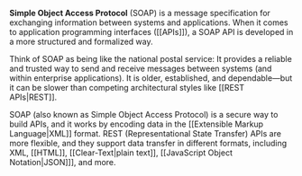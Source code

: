 **Simple Object Access Protocol** (SOAP) is a message specification for exchanging information between systems and applications. When it comes to application programming interfaces ([[APIs]]), a SOAP API is developed in a more structured and formalized way. 

Think of SOAP as being like the national postal service: It provides a reliable and trusted way to send and receive messages between systems (and within enterprise applications). It is older, established, and dependable—but it can be slower than competing architectural styles like [[REST APIs|REST]].

SOAP (also known as Simple Object Access Protocol) is a secure way to build APIs, and it works by encoding data in the [[Extensible Markup Language|XML]] format. REST (Representational State Transfer) APIs are more flexible, and they support data transfer in different formats, including XML, [[HTML]], [[Clear-Text|plain text]], [[JavaScript Object Notation|JSON]]], and more. 

